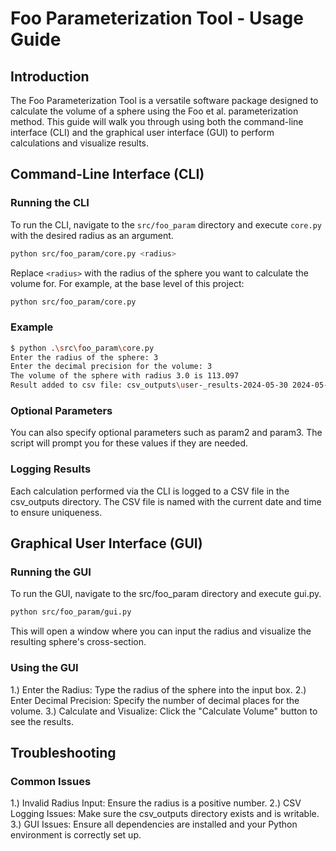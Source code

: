 # Foo Parameterization Tool - Usage Guide

## Introduction

The Foo Parameterization Tool is a versatile software package designed to calculate the volume of a sphere using the Foo et al. parameterization method. This guide will walk you through using both the command-line interface (CLI) and the graphical user interface (GUI) to perform calculations and visualize results.

## Command-Line Interface (CLI)

### Running the CLI

To run the CLI, navigate to the `src/foo_param` directory and execute `core.py` with the desired radius as an argument.

```sh
python src/foo_param/core.py <radius>
```

Replace `<radius>` with the radius of the sphere you want to calculate the volume for. For example, at the base level of this project:

```sh
python src/foo_param/core.py
```

### Example
```sh
$ python .\src\foo_param\core.py
Enter the radius of the sphere: 3
Enter the decimal precision for the volume: 3
The volume of the sphere with radius 3.0 is 113.097
Result added to csv file: csv_outputs\user-_results-2024-05-30 2024-05-30.csv
```

### Optional Parameters

You can also specify optional parameters such as param2 and param3. The script will prompt you for these values if they are needed.

### Logging Results

Each calculation performed via the CLI is logged to a CSV file in the csv_outputs directory. The CSV file is named with the current date and time to ensure uniqueness.

## Graphical User Interface (GUI)

### Running the GUI

To run the GUI, navigate to the src/foo_param directory and execute gui.py.

```sh
python src/foo_param/gui.py
```
This will open a window where you can input the radius and visualize the resulting sphere's cross-section.

### Using the GUI

1.) Enter the Radius: Type the radius of the sphere into the input box.
2.) Enter Decimal Precision: Specify the number of decimal places for the volume.
3.) Calculate and Visualize: Click the "Calculate Volume" button to see the results.

## Troubleshooting

### Common Issues

1.) Invalid Radius Input: Ensure the radius is a positive number.
2.) CSV Logging Issues: Make sure the csv_outputs directory exists and is writable.
3.) GUI Issues: Ensure all dependencies are installed and your Python environment is correctly set up.

